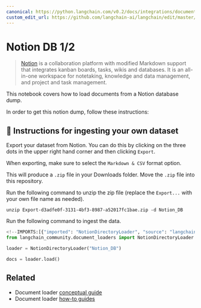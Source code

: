 ```yaml
---
canonical: https://python.langchain.com/v0.2/docs/integrations/document_loaders/notion/
custom_edit_url: https://github.com/langchain-ai/langchain/edit/master/docs/docs/integrations/document_loaders/notion.ipynb
---
```


# Notion DB 1/2

> [Notion](https://www.notion.so/) is a collaboration platform with modified Markdown support that integrates kanban boards, tasks, wikis and databases. It is an all-in-one workspace for notetaking, knowledge and data management, and project and task management.

This notebook covers how to load documents from a Notion database dump.

In order to get this notion dump, follow these instructions:

## 🧑 Instructions for ingesting your own dataset

Export your dataset from Notion. You can do this by clicking on the three dots in the upper right hand corner and then clicking `Export`.

When exporting, make sure to select the `Markdown & CSV` format option.

This will produce a `.zip` file in your Downloads folder. Move the `.zip` file into this repository.

Run the following command to unzip the zip file (replace the `Export...` with your own file name as needed).

```shell
unzip Export-d3adfe0f-3131-4bf3-8987-a52017fc1bae.zip -d Notion_DB
```

Run the following command to ingest the data.

```python
<!--IMPORTS:[{"imported": "NotionDirectoryLoader", "source": "langchain_community.document_loaders", "docs": "https://api.python.langchain.com/en/latest/document_loaders/langchain_community.document_loaders.notion.NotionDirectoryLoader.html", "title": "Notion DB 1/2"}]-->
from langchain_community.document_loaders import NotionDirectoryLoader
```

```python
loader = NotionDirectoryLoader("Notion_DB")
```

```python
docs = loader.load()
```

## Related

- Document loader [conceptual guide](/docs/concepts/#document-loaders)
- Document loader [how-to guides](/docs/how_to/#document-loaders)